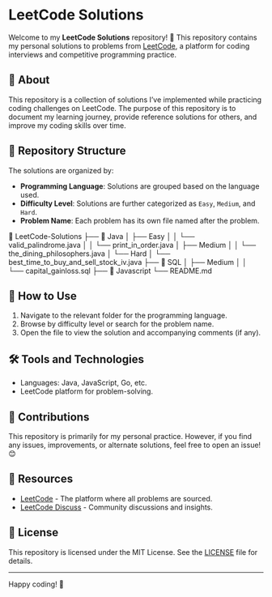 # LeetCode Solutions

Welcome to my **LeetCode Solutions** repository! 🚀 This repository contains my personal solutions to problems from [LeetCode](https://leetcode.com/), a platform for coding interviews and competitive programming practice.

## 📝 About

This repository is a collection of solutions I’ve implemented while practicing coding challenges on LeetCode. The purpose of this repository is to document my learning journey, provide reference solutions for others, and improve my coding skills over time.

## 📂 Repository Structure

The solutions are organized by:

- **Programming Language**: Solutions are grouped based on the language used.
- **Difficulty Level**: Solutions are further categorized as `Easy`, `Medium`, and `Hard`.
- **Problem Name**: Each problem has its own file named after the problem.

📁 LeetCode-Solutions
 ├── 📁 Java
 │    ├── Easy
 │    │    └── valid_palindrome.java
 │    │    └── print_in_order.java
 │    ├── Medium
 │    │    └── the_dining_philosophers.java
 │    └── Hard
 │         └── best_time_to_buy_and_sell_stock_iv.java
 ├── 📁 SQL
 │    ├── Medium
 │    │    └── capital_gainloss.sql
 ├── 📁 Javascript
 └── README.md

## 🚀 How to Use

1. Navigate to the relevant folder for the programming language.
2. Browse by difficulty level or search for the problem name.
3. Open the file to view the solution and accompanying comments (if any).

## 🛠️ Tools and Technologies

- Languages: Java, JavaScript, Go, etc.
- LeetCode platform for problem-solving.

## 🌟 Contributions

This repository is primarily for my personal practice. However, if you find any issues, improvements, or alternate solutions, feel free to open an issue! 😊

## 📖 Resources

- [LeetCode](https://leetcode.com/) - The platform where all problems are sourced.
- [LeetCode Discuss](https://leetcode.com/discuss/) - Community discussions and insights.

## 📜 License

This repository is licensed under the MIT License. See the [LICENSE](LICENSE) file for details.

---

Happy coding! 🎉
